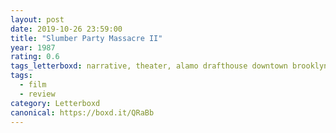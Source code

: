 ```yaml
---
layout: post 
date: 2019-10-26 23:59:00
title: "Slumber Party Massacre II"
year: 1987
rating: 0.6
tags_letterboxd: narrative, theater, alamo drafthouse downtown brooklyn, NYC, dismember the alamo, robtober
tags:
  - film
  - review
category: Letterboxd
canonical: https://boxd.it/QRaBb
---
```

